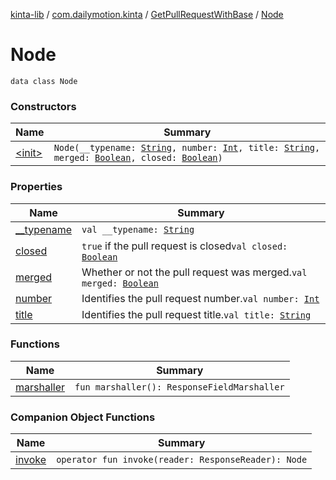 [kinta-lib](../../../index.md) / [com.dailymotion.kinta](../../index.md) / [GetPullRequestWithBase](../index.md) / [Node](./index.md)

# Node

`data class Node`

### Constructors

| Name | Summary |
|---|---|
| [&lt;init&gt;](-init-.md) | `Node(__typename: `[`String`](https://kotlinlang.org/api/latest/jvm/stdlib/kotlin/-string/index.html)`, number: `[`Int`](https://kotlinlang.org/api/latest/jvm/stdlib/kotlin/-int/index.html)`, title: `[`String`](https://kotlinlang.org/api/latest/jvm/stdlib/kotlin/-string/index.html)`, merged: `[`Boolean`](https://kotlinlang.org/api/latest/jvm/stdlib/kotlin/-boolean/index.html)`, closed: `[`Boolean`](https://kotlinlang.org/api/latest/jvm/stdlib/kotlin/-boolean/index.html)`)` |

### Properties

| Name | Summary |
|---|---|
| [__typename](__typename.md) | `val __typename: `[`String`](https://kotlinlang.org/api/latest/jvm/stdlib/kotlin/-string/index.html) |
| [closed](closed.md) | `true` if the pull request is closed`val closed: `[`Boolean`](https://kotlinlang.org/api/latest/jvm/stdlib/kotlin/-boolean/index.html) |
| [merged](merged.md) | Whether or not the pull request was merged.`val merged: `[`Boolean`](https://kotlinlang.org/api/latest/jvm/stdlib/kotlin/-boolean/index.html) |
| [number](number.md) | Identifies the pull request number.`val number: `[`Int`](https://kotlinlang.org/api/latest/jvm/stdlib/kotlin/-int/index.html) |
| [title](title.md) | Identifies the pull request title.`val title: `[`String`](https://kotlinlang.org/api/latest/jvm/stdlib/kotlin/-string/index.html) |

### Functions

| Name | Summary |
|---|---|
| [marshaller](marshaller.md) | `fun marshaller(): ResponseFieldMarshaller` |

### Companion Object Functions

| Name | Summary |
|---|---|
| [invoke](invoke.md) | `operator fun invoke(reader: ResponseReader): Node` |
